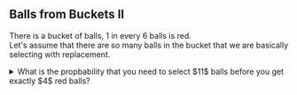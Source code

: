 ## Balls from Buckets II

There is a bucket of balls, $1$ in every $6$ balls is red.  
Let's assume that there are so many balls in the bucket that we are basically selecting with replacement.  
<details>
  ${4 + 7 - 1 \choose 7} \left(\dfrac{1}{6}\right)^4 \left(\dfrac{5}{6}\right)^7 \approx .0258$
  <summary>What is the propbability that you need to select $11$ balls before you get exactly $4$ red balls?</summary>
</details>

